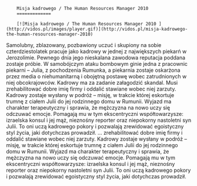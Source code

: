 
        Misja kadrowego / The Human Resources Manager 2010 
        =============
        
        [![Misja kadrowego / The Human Resources Manager 2010 ](http://vidos.pl/images/player.gif)](http://vidos.pl/misja-kadrowego-the-human-resources-manager-2010)
        
        
 Samolubny, zblazowany, pozbawiony uczuć i skupiony na sobie czterdziestolatek pracuje jako kadrowy w jednej z największych piekarń w Jerozolimie. Pewnego dnia jego nieskalana zawodowa reputacja poddana zostaje próbie. W samobójczym ataku bombowym ginie jedna z pracownic piekarni – Julia, z pochodzenia Rumunka, a piekarnia zostaje oskarżona przez media o niehumanitarną i obojętną postawę wobec zatrudnionych w niej obcokrajowców. Kadrowy ma za zadanie załagodzić skandal. Musi zrehabilitować dobre imię firmy i oddalić stawiane wobec niej zarzuty. Kadrowy zostaje wysłany w podróż – misję, w trakcie której eskortuje trumnę z ciałem Julii do jej rodzinnego domu w Rumunii. Wyjazd ma charakter terapeutyczny i sprawia, że mężczyzna na nowo uczy się odczuwać emocje. Pomagają mu w tym ekscentryczni współtowarzysze: izraelska konsul i jej mąż, nieznośny reporter oraz niepokorny nastoletni syn Julii. To oni uczą kadrowego pokory i pozwalają zrewidować egoistyczny styl życia, jaki dotychczas prowadził.   ... zrehabilitować dobre imię firmy i oddalić stawiane wobec niej zarzuty. Kadrowy zostaje wysłany w podróż – misję, w trakcie której eskortuje trumnę z ciałem Julii do jej rodzinnego domu w Rumunii. Wyjazd ma charakter terapeutyczny i sprawia, że mężczyzna na nowo uczy się odczuwać emocje. Pomagają mu w tym ekscentryczni współtowarzysze: izraelska konsul i jej mąż, nieznośny reporter oraz niepokorny nastoletni syn Julii. To oni uczą kadrowego pokory i pozwalają zrewidować egoistyczny styl życia, jaki dotychczas prowadził.
    